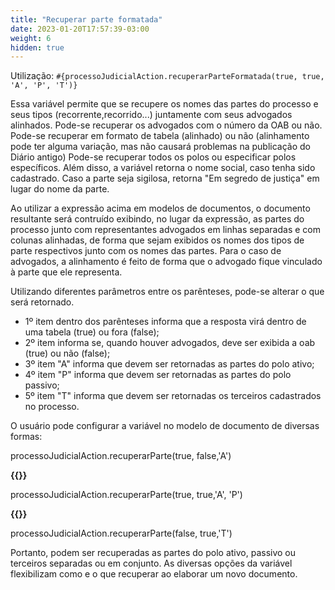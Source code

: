 ```yaml
---
title: "Recuperar parte formatada"
date: 2023-01-20T17:57:39-03:00
weight: 6
hidden: true
---
```


Utilização: `#{processoJudicialAction.recuperarParteFormatada(true, true, 'A', 'P', 'T')}` 

Essa variável permite que se recupere os nomes das partes do processo e seus tipos (recorrente,recorrido...) juntamente com seus advogados alinhados. Pode-se recuperar os advogados com o número da OAB ou não. Pode-se recuperar em formato de tabela (alinhado) ou não (alinhamento pode ter alguma variação, mas não causará problemas na publicação do Diário antigo) Pode-se recuperar todos os polos ou especificar polos específicos. Além disso, a variável retorna o nome social, caso tenha sido cadastrado. Caso a parte seja sigilosa, retorna "Em segredo de justiça" em lugar do nome da parte.

Ao utilizar a expressão acima em modelos de documentos, o documento resultante será contruído exibindo, no lugar da expressão, as partes do processo junto com representantes advogados em linhas separadas e com colunas alinhadas, de forma que sejam exibidos os nomes dos tipos de parte respectivos junto com os nomes das partes. Para o caso de advogados, a alinhamento é feito de forma que o advogado fique vinculado à parte que ele representa.

Utilizando diferentes parâmetros entre os parênteses, pode-se alterar o que será retornado.

- 1º item dentro dos parênteses informa que a resposta virá dentro de uma tabela (true) ou fora (false);
- 2º item informa se, quando houver advogados, deve ser exibida a oab (true) ou não (false);
- 3º item "A" informa que devem ser retornadas as partes do polo ativo;
- 4º item "P" informa que devem ser retornadas as partes do polo passivo;
- 5º item "T" informa que devem ser retornadas os terceiros cadastrados no processo.

O usuário pode configurar a variável no modelo de documento de diversas formas:

processoJudicialAction.recuperarParte(true, false,'A')

**{{<marcar texto="OU">}}**

processoJudicialAction.recuperarParte(true, true,'A', 'P')

**{{<marcar texto="OU">}}**

processoJudicialAction.recuperarParte(false, true,'T')


Portanto, podem ser recuperadas as partes do polo ativo, passivo ou terceiros separadas ou em conjunto. As diversas opções da variável flexibilizam como e o que recuperar ao elaborar um novo documento.

